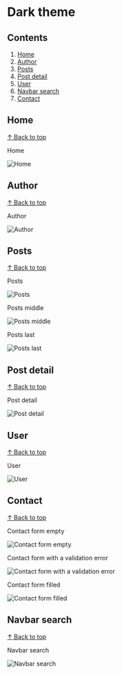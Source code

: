# Dark theme #

## Contents

1. [Home](#home)
1. [Author](#author)
1. [Posts](#posts)
1. [Post detail](#post-detail)
1. [User](#user)
1. [Navbar search](#navbar-search)
1. [Contact](#contact)

## Home
[↑ Back to top](#contents)

Home

![Home](./assets/screenshots/desktop/home.dark.png)

## Author
[↑ Back to top](#contents)

Author

![Author](./assets/screenshots/desktop/author.dark.png)

## Posts
[↑ Back to top](#contents)

Posts

![Posts](./assets/screenshots/desktop/posts.dark.png)

Posts middle

![Posts middle](./assets/screenshots/desktop/posts-middle.dark.png)

Posts last

![Posts last](./assets/screenshots/desktop/posts-last.dark.png)

## Post detail
[↑ Back to top](#contents)

Post detail

![Post detail](./assets/screenshots/desktop/post-detail.dark.png)

## User
[↑ Back to top](#contents)

User

![User](./assets/screenshots/desktop/user.dark.png)

## Contact
[↑ Back to top](#contents)

Contact form empty

![Contact form empty](./assets/screenshots/desktop/contact-empty.dark.png)

Contact form with a validation error

![Contact form with a validation error](./assets/screenshots/desktop/contact-error.dark.png)

Contact form filled

![Contact form filled](./assets/screenshots/desktop/contact-filled.dark.png)

## Navbar search
[↑ Back to top](#contents)

Navbar search

![Navbar search](./assets/screenshots/desktop/navbar-search.dark.png)